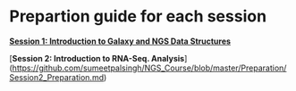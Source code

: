 Prepartion guide for each session
=================================


[**Session 1: Introduction to Galaxy and NGS Data Structures**](https://github.com/sumeetpalsingh/NGS_course/blob/master/Preparation/Session1_Preparation.md)

[**Session 2: Introduction to RNA-Seq. Analysis**]
(https://github.com/sumeetpalsingh/NGS_Course/blob/master/Preparation/Session2_Preparation.md)
